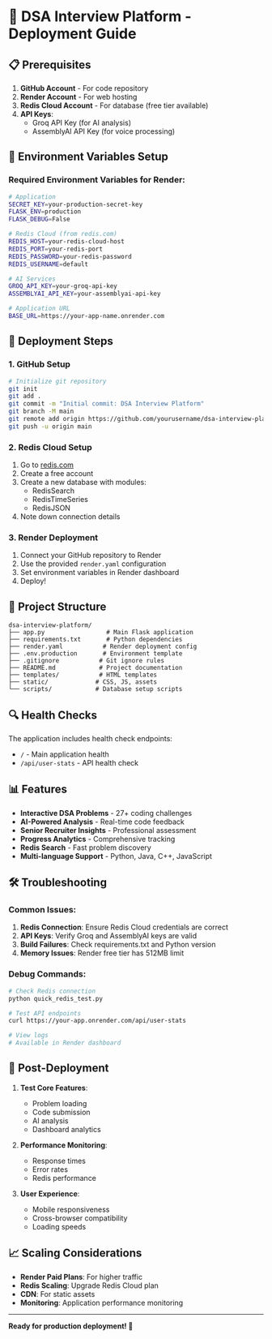 # 🚀 DSA Interview Platform - Deployment Guide

## 📋 Prerequisites

1. **GitHub Account** - For code repository
2. **Render Account** - For web hosting
3. **Redis Cloud Account** - For database (free tier available)
4. **API Keys**:
   - Groq API Key (for AI analysis)
   - AssemblyAI API Key (for voice processing)

## 🔧 Environment Variables Setup

### Required Environment Variables for Render:

```bash
# Application
SECRET_KEY=your-production-secret-key
FLASK_ENV=production
FLASK_DEBUG=False

# Redis Cloud (from redis.com)
REDIS_HOST=your-redis-cloud-host
REDIS_PORT=your-redis-port
REDIS_PASSWORD=your-redis-password
REDIS_USERNAME=default

# AI Services
GROQ_API_KEY=your-groq-api-key
ASSEMBLYAI_API_KEY=your-assemblyai-api-key

# Application URL
BASE_URL=https://your-app-name.onrender.com
```

## 🚀 Deployment Steps

### 1. GitHub Setup
```bash
# Initialize git repository
git init
git add .
git commit -m "Initial commit: DSA Interview Platform"
git branch -M main
git remote add origin https://github.com/yourusername/dsa-interview-platform.git
git push -u origin main
```

### 2. Redis Cloud Setup
1. Go to [redis.com](https://redis.com/try-free/)
2. Create a free account
3. Create a new database with modules:
   - RedisSearch
   - RedisTimeSeries
   - RedisJSON
4. Note down connection details

### 3. Render Deployment
1. Connect your GitHub repository to Render
2. Use the provided `render.yaml` configuration
3. Set environment variables in Render dashboard
4. Deploy!

## 📁 Project Structure

```
dsa-interview-platform/
├── app.py                 # Main Flask application
├── requirements.txt       # Python dependencies
├── render.yaml           # Render deployment config
├── .env.production       # Environment template
├── .gitignore           # Git ignore rules
├── README.md            # Project documentation
├── templates/           # HTML templates
├── static/             # CSS, JS, assets
└── scripts/            # Database setup scripts
```

## 🔍 Health Checks

The application includes health check endpoints:
- `/` - Main application health
- `/api/user-stats` - API health check

## 📊 Features

- **Interactive DSA Problems** - 27+ coding challenges
- **AI-Powered Analysis** - Real-time code feedback
- **Senior Recruiter Insights** - Professional assessment
- **Progress Analytics** - Comprehensive tracking
- **Redis Search** - Fast problem discovery
- **Multi-language Support** - Python, Java, C++, JavaScript

## 🛠️ Troubleshooting

### Common Issues:
1. **Redis Connection**: Ensure Redis Cloud credentials are correct
2. **API Keys**: Verify Groq and AssemblyAI keys are valid
3. **Build Failures**: Check requirements.txt and Python version
4. **Memory Issues**: Render free tier has 512MB limit

### Debug Commands:
```bash
# Check Redis connection
python quick_redis_test.py

# Test API endpoints
curl https://your-app.onrender.com/api/user-stats

# View logs
# Available in Render dashboard
```

## 🎯 Post-Deployment

1. **Test Core Features**:
   - Problem loading
   - Code submission
   - AI analysis
   - Dashboard analytics

2. **Performance Monitoring**:
   - Response times
   - Error rates
   - Redis performance

3. **User Experience**:
   - Mobile responsiveness
   - Cross-browser compatibility
   - Loading speeds

## 📈 Scaling Considerations

- **Render Paid Plans**: For higher traffic
- **Redis Scaling**: Upgrade Redis Cloud plan
- **CDN**: For static assets
- **Monitoring**: Application performance monitoring

---

**Ready for production deployment! 🚀**
